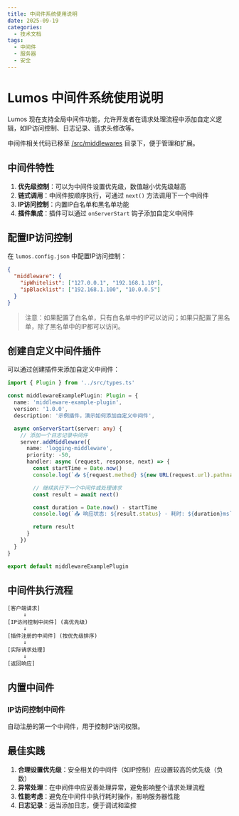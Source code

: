 ```yaml
---
title: 中间件系统使用说明
date: 2025-09-19
categories:
  - 技术文档
tags:
  - 中间件
  - 服务器
  - 安全
---
```


# Lumos 中间件系统使用说明

Lumos 现在支持全局中间件功能，允许开发者在请求处理流程中添加自定义逻辑，如IP访问控制、日志记录、请求头修改等。

中间件相关代码已移至 [/src/middlewares](file:///Users/yjj/WebstormProjects/lumos/src/middlewares) 目录下，便于管理和扩展。

## 中间件特性

1. **优先级控制**：可以为中间件设置优先级，数值越小优先级越高
2. **链式调用**：中间件按顺序执行，可通过 `next()` 方法调用下一个中间件
3. **IP访问控制**：内置IP白名单和黑名单功能
4. **插件集成**：插件可以通过 `onServerStart` 钩子添加自定义中间件

## 配置IP访问控制

在 `lumos.config.json` 中配置IP访问控制：

```json
{
  "middleware": {
    "ipWhitelist": ["127.0.0.1", "192.168.1.10"],
    "ipBlacklist": ["192.168.1.100", "10.0.0.5"]
  }
}
```

> 注意：如果配置了白名单，只有白名单中的IP可以访问；如果只配置了黑名单，除了黑名单中的IP都可以访问。

## 创建自定义中间件插件

可以通过创建插件来添加自定义中间件：

```typescript
import { Plugin } from '../src/types.ts'

const middlewareExamplePlugin: Plugin = {
  name: 'middleware-example-plugin',
  version: '1.0.0',
  description: '示例插件，演示如何添加自定义中间件',

  async onServerStart(server: any) {
    // 添加一个日志记录中间件
    server.addMiddleware({
      name: 'logging-middleware',
      priority: -50,
      handler: async (request, response, next) => {
        const startTime = Date.now()
        console.log(`📥 ${request.method} ${new URL(request.url).pathname}`)

        // 继续执行下一个中间件或处理请求
        const result = await next()

        const duration = Date.now() - startTime
        console.log(`📤 响应状态: ${result.status} - 耗时: ${duration}ms`)

        return result
      }
    })
  }
}

export default middlewareExamplePlugin
```

## 中间件执行流程

```
[客户端请求]
     ↓
[IP访问控制中间件] (高优先级)
     ↓
[插件注册的中间件] (按优先级排序)
     ↓
[实际请求处理]
     ↓
[返回响应]
```

## 内置中间件

### IP访问控制中间件

自动注册的第一个中间件，用于控制IP访问权限。

## 最佳实践

1. **合理设置优先级**：安全相关的中间件（如IP控制）应设置较高的优先级（负数）
2. **异常处理**：在中间件中应妥善处理异常，避免影响整个请求处理流程
3. **性能考虑**：避免在中间件中执行耗时操作，影响服务器性能
4. **日志记录**：适当添加日志，便于调试和监控
